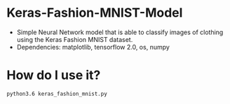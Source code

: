 # Keras-Fashion-MNIST-Model #
- Simple Neural Network model that is able to classify images of clothing using the Keras Fashion MNIST dataset.
- Dependencies: matplotlib, tensorflow 2.0, os, numpy

# How do I use it? #
```
python3.6 keras_fashion_mnist.py
```
